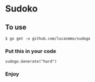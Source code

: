 # Sudoko

## To use
`$ go get -u github.com/lucasmmo/sudogo`

### Put this in your code
`sudogo.Generate("hard")`

### Enjoy